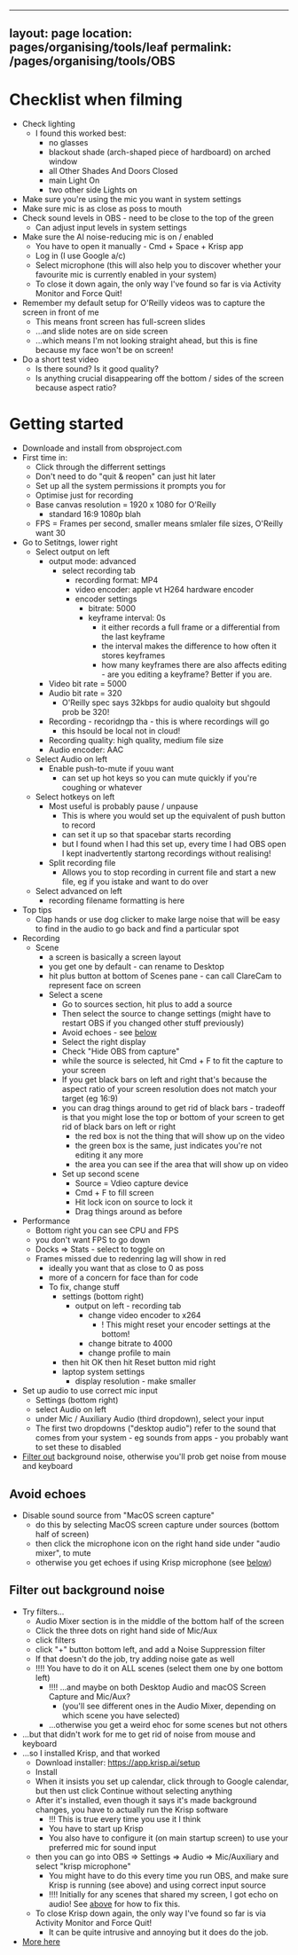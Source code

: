 
---
layout: page
location: pages/organising/tools/leaf
permalink: /pages/organising/tools/OBS
---

# Checklist when filming

- Check lighting
    - I found this worked best:
        - no glasses 
        - blackout shade (arch-shaped piece of hardboard) on arched window 
        - all Other Shades And Doors Closed
        - main Light On
        - two other side Lights on
- Make sure you're using the mic you want in system settings
- Make sure mic is as close as poss to mouth
- Check sound levels in OBS - need to be close to the top of the green
    - Can adjust input levels in system settings
- Make sure the AI noise-reducing mic is on / enabled
    - You have to open it manually - Cmd + Space + Krisp app
    - Log in (I use Google a/c)
    - Select microphone (this will also help you to discover whether your favourite mic is currently enabled in your system)
    - To close it down again, the only way I've found so far is via Activity Monitor and Force Quit! 
- Remember my default setup for O'Reilly videos was to capture the screen in front of me
    - This means front screen has full-screen slides
    - ...and slide notes are on side screen
    - ...which means I'm not looking straight ahead, but this is fine because my face won't be on screen!
- Do a short test video
    - Is there sound? Is it good quality?
    - Is anything crucial disappearing off the bottom / sides of the screen because aspect ratio?

# Getting started

- Downloade and install from obsproject.com
- First time in:
    - Click through the differrent settings
    - Don't need to do "quit & reopen" can just hit later
    - Set up all the system permissions it prompts you for
    - Optimise just for recording
    - Base canvas resolution = 1920 x 1080 for O'Reilly
        - standard 16:9 1080p blah
    - FPS = Frames per second, smaller means smlaler file sizes, O'Reilly want 30
- Go to Setitngs, lower right
    - Select output on left
        - output mode: advanced
            - select recording tab
                - recording format: MP4
                - video encoder: apple vt H264 hardware encoder
                - encoder settings 
                    - bitrate: 5000
                    - keyframe interval: 0s
                        - it either records a full frame or a differential from the last keyframe
                        - the interval makes the difference to how often it stores keyframes
                        - how many keyframes there are also affects editing - are you editing a keyframe? Better if you are.
        - Video bit rate = 5000
        - Audio bit rate = 320
            - O'Reilly spec says 32kbps for audio qualoity but shgould prob be 320!
        - Recording - recoridngp tha - this is where recordings will go
            - this hsould be local not in cloud!
        - Recording quality: high quality, medium file size
        - Audio encoder: AAC
    - Select Audio on left
        - Enable push-to-mute if youu want
            - can set up hot keys so you can mute quickly if you're coughing or whatever
    - Select hotkeys on left
        - Most useful is probably pause / unpause
            - This is where you would set up the equivalent of push button to record 
            - can set it up so that spacebar starts recording
            - but I found when I had this set up, every time I had OBS open I kept inadvertently startong recordings without realising!
        - Split recording file
            - Allows you to stop recording in current file and start a new file, eg if you istake and want to do over
    - Select advanced on left
        - recording filename formatting is here
- Top tips
    - Clap hands or use dog clicker to make large noise that will be easy to find in the audio to go back and find a particular spot
- Recording
    - Scene
        - a screen is basically a screen layout
        - you get one by default - can rename to Desktop
        - hit plus button at bottom of Scenes pane - can call ClareCam to represent face on screen
        - Select a scene
            - Go to sources section, hit plus to add a source
            - Then select the source to change settings (might have to restart OBS if you changed other stuff previously)
            - Avoid echoes - see [below](#avoid-echoes)
            - Select the right display
            - Check "Hide OBS from capture"
            - while the source is selected, hit Cmd + F to fit the capture to your screen
            - If you get black bars on left and right that's because the aspect ratio of your screen resolution does not match your target (eg 16:9)
            - you can drag things around to get rid of black bars - tradeoff is that you might lose the top or bottom of your screen to get rid of black bars on left or right
                - the red box is not the thing that will show up on the video
                - the green box is the same, just indicates you're not editing it any more
                - the area you can see if the area that will show up on video
            - Set up second scene
                - Source = Vdieo capture device
                - Cmd + F to fill screen
                - Hit lock icon on source to lock it
                - Drag things around as before
- Performance
    - Bottom right you can see CPU and FPS
    - you don't want FPS to go down 
    - Docks => Stats - select to toggle on 
    - Frames missed due to redenring lag will show in red
        - ideally you want that as close to 0 as poss
        - more of a concern for face than for code
        - To fix, change stuff 
            - settings (bottom right)
                - output on left - recording tab 
                    - change video encoder to x264
                        - ! This might reset your encoder settings at the bottom!
                    - change bitrate to 4000
                    - change profile to main
            - then hit OK then hit Reset button mid right
            - laptop system settings
                - display resolution - make smaller
- Set up audio to use correct mic input
    - Settings (bottom right) 
    - select Audio on left
    - under Mic / Auxiliary Audio (third dropdown), select your input
    - The first two dropdowns ("desktop audio") refer to the sound that comes from your system - eg sounds from apps - you probably want to set these to disabled    
- [Filter out](#filter-out-background-noise) background noise, otherwise you'll prob get noise from mouse and keyboard

## Avoid echoes

- Disable sound source from "MacOS screen capture"
    - do this by selecting MacOS screen capture under sources (bottom half of screen)
    - then click the microphone icon on the right hand side under "audio mixer", to mute
    - otherwise you get echoes if using Krisp microphone (see [below](#filter-out-background-noise))
    
## Filter out background noise

- Try filters...
    - Audio Mixer section is in the middle of the bottom half of the screen
    - Click the three dots on right hand side of Mic/Aux
    - click filters
    - click "+" button bottom left, and add a Noise Suppression filter
    - If that doesn't do the job, try adding noise gate as well
    - !!!! You have to do it on ALL scenes (select them one by one bottom left)
        - !!!! ...and maybe on both Desktop Audio and macOS Screen Capture and Mic/Aux?
            - (you'll see different ones in the Audio Mixer, depending on which scene you have selected)
        - ...otherwise you get a weird ehoc for some scenes but not others
- ...but that didn't work for me to get rid of noise from mouse and keyboard
- ...so I installed Krisp, and that worked
    - Download installer: https://app.krisp.ai/setup
    - Install
    - When it insists you set up calendar, click through to Google calendar, but then ust click Continue without selecting anything
    - After it's installed, even though it says it's made background changes, you have to actually run the Krisp software
        - !!! This is true every time you use it I think
        - You have to start up Krisp
        - You also have to configure it (on main startup screen) to use your preferred mic for sound input
    - then you can go into OBS => Settings => Audio => Mic/Auxiliary and select "krisp microphone"
        - You might have to do this every time you run OBS, and make sure Krisp is running (see above) and using correct input source
        - !!!! Initially for any scenes that shared my screen, I got echo on audio! See [above](#avoid-echoes) for how to fix this.
    - To close Krisp down again, the only way I've found so far is via Activity Monitor and Force Quit! 
        - It can be quite intrusive and annoying but it does do the job.
- [More here](https://krisp.ai/blog/obs-remove-background-noise/)

